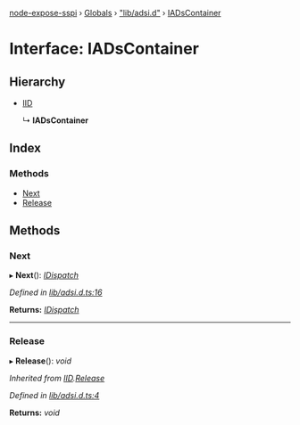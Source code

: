 [node-expose-sspi](../README.md) › [Globals](../globals.md) › ["lib/adsi.d"](../modules/_lib_adsi_d_.md) › [IADsContainer](_lib_adsi_d_.iadscontainer.md)

# Interface: IADsContainer

## Hierarchy

* [IID](_lib_adsi_d_.iid.md)

  ↳ **IADsContainer**

## Index

### Methods

* [Next](_lib_adsi_d_.iadscontainer.md#next)
* [Release](_lib_adsi_d_.iadscontainer.md#release)

## Methods

###  Next

▸ **Next**(): *[IDispatch](_lib_adsi_d_.idispatch.md)*

*Defined in [lib/adsi.d.ts:16](https://github.com/jlguenego/node-expose-sspi/blob/c6cfc34/lib/adsi.d.ts#L16)*

**Returns:** *[IDispatch](_lib_adsi_d_.idispatch.md)*

___

###  Release

▸ **Release**(): *void*

*Inherited from [IID](_lib_adsi_d_.iid.md).[Release](_lib_adsi_d_.iid.md#release)*

*Defined in [lib/adsi.d.ts:4](https://github.com/jlguenego/node-expose-sspi/blob/c6cfc34/lib/adsi.d.ts#L4)*

**Returns:** *void*
